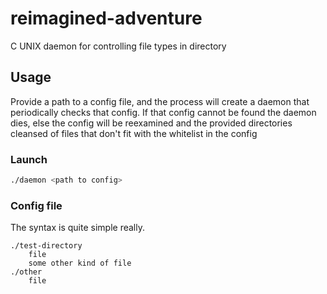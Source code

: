 # reimagined-adventure

C UNIX daemon for controlling file types in directory

## Usage

Provide a path to a config file, and the process will create a daemon that periodically checks that config.
If that config cannot be found the daemon dies, else the config will be reexamined and the provided directories cleansed of files that don't fit with the whitelist in the config

### Launch

```Bash
./daemon <path to config>
```

### Config file

The syntax is quite simple really.

```Text
./test-directory
    file
    some other kind of file
./other
    file
```
